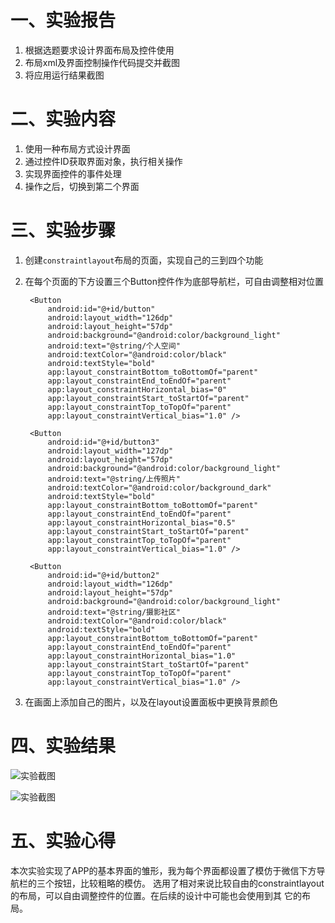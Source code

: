 # 一、实验报告

1. 根据选题要求设计界面布局及控件使用
2. 布局xml及界面控制操作代码提交并截图
3. 将应用运行结果截图

# 二、实验内容

1. 使用一种布局方式设计界面
2. 通过控件ID获取界面对象，执行相关操作
3. 实现界面控件的事件处理
4. 操作之后，切换到第二个界面

# 三、实验步骤

1. 创建`constraintlayout`布局的页面，实现自己的三到四个功能

2. 在每个页面的下方设置三个Button控件作为底部导航栏，可自由调整相对位置

   ```
    <Button
        android:id="@+id/button"
        android:layout_width="126dp"
        android:layout_height="57dp"
        android:background="@android:color/background_light"
        android:text="@string/个人空间"
        android:textColor="@android:color/black"
        android:textStyle="bold"
        app:layout_constraintBottom_toBottomOf="parent"
        app:layout_constraintEnd_toEndOf="parent"
        app:layout_constraintHorizontal_bias="0"
        app:layout_constraintStart_toStartOf="parent"
        app:layout_constraintTop_toTopOf="parent"
        app:layout_constraintVertical_bias="1.0" />

    <Button
        android:id="@+id/button3"
        android:layout_width="127dp"
        android:layout_height="57dp"
        android:background="@android:color/background_light"
        android:text="@string/上传照片"
        android:textColor="@android:color/background_dark"
        android:textStyle="bold"
        app:layout_constraintBottom_toBottomOf="parent"
        app:layout_constraintEnd_toEndOf="parent"
        app:layout_constraintHorizontal_bias="0.5"
        app:layout_constraintStart_toStartOf="parent"
        app:layout_constraintTop_toTopOf="parent"
        app:layout_constraintVertical_bias="1.0" />

    <Button
        android:id="@+id/button2"
        android:layout_width="126dp"
        android:layout_height="57dp"
        android:background="@android:color/background_light"
        android:text="@string/摄影社区"
        android:textColor="@android:color/black"
        android:textStyle="bold"
        app:layout_constraintBottom_toBottomOf="parent"
        app:layout_constraintEnd_toEndOf="parent"
        app:layout_constraintHorizontal_bias="1.0"
        app:layout_constraintStart_toStartOf="parent"
        app:layout_constraintTop_toTopOf="parent"
        app:layout_constraintVertical_bias="1.0" />
   ```

3. 在画面上添加自己的图片，以及在layout设置面板中更换背景颜色


# 四、实验结果



![实验截图]()

![实验截图]()

# 五、实验心得

本次实验实现了APP的基本界面的雏形，我为每个界面都设置了模仿于微信下方导航栏的三个按钮，比较粗略的模仿。
选用了相对来说比较自由的constraintlayout的布局，可以自由调整控件的位置。在后续的设计中可能也会使用到其
它的布局。
